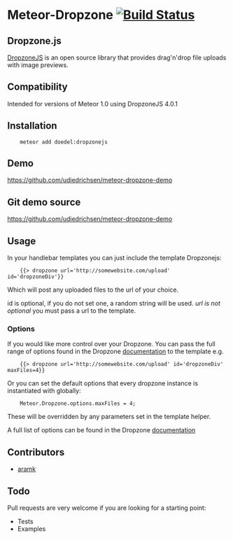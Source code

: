 # Meteor-Dropzone [![Build Status](https://travis-ci.org/devonbarrett/meteor-dropzone.png?branch=master)](https://travis-ci.org/devonbarrett/meteor-dropzone)

## Dropzone.js
[DropzoneJS](http://www.dropzonejs.com/) is an open source library that provides drag'n'drop file uploads with image previews.

## Compatibility
Intended for versions of Meteor 1.0 using DropzoneJS 4.0.1

## Installation
```
    meteor add doedel:dropzonejs
```
## Demo
https://github.com/udiedrichsen/meteor-dropzone-demo

## Git demo source
https://github.com/udiedrichsen/meteor-dropzone-demo

## Usage
In your handlebar templates you can just include the template Dropzonejs:

```
    {{> dropzone url='http://somewebsite.com/upload' id='dropzoneDiv'}}
```
Which will post any uploaded files to the url of your choice.


id is optional, if you do not set one, a random string will be used.
*url is not optional* you must pass a url to the template.

### Options
If you would like more control over your Dropzone. You can pass the full range of options found in the Dropzone [documentation](http://www.dropzonejs.com/) to the template e.g.

```
    {{> dropzone url='http://somewebsite.com/upload' id='dropzoneDiv' maxFiles=4}}
```

Or you can set the default options that every dropzone instance is instantiated with globally:

```
	Meteor.Dropzone.options.maxFiles = 4;
```

These will be overridden by any parameters set in the template helper.

A full list of options can be found in the Dropzone [documentation](http://www.dropzonejs.com/)

## Contributors
- [aramk](https://github.com/aramk)

## Todo
Pull requests are very welcome if you are looking for a starting point:
- Tests
- Examples
